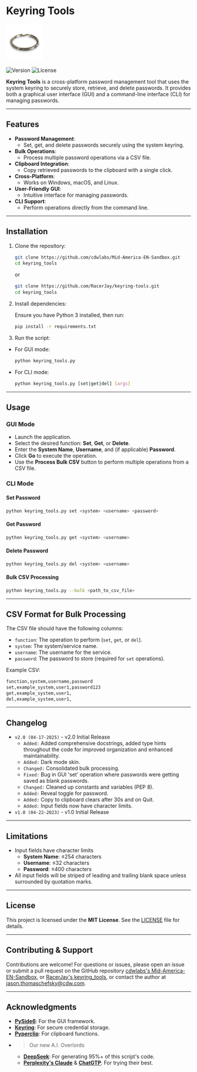 # Keyring Tools

![Logo](./images/keyring_tools.png)

![Version](https://img.shields.io/badge/version-v2.0-blue)
![License](https://img.shields.io/badge/license-MIT-green)

**Keyring Tools** is a cross-platform password management tool that uses the system keyring to securely store, retrieve, and delete passwords. It provides both a graphical user interface (GUI) and a command-line interface (CLI) for managing passwords.

---

## Features

- **Password Management**:
  - Set, get, and delete passwords securely using the system keyring.
- **Bulk Operations**:
  - Process multiple password operations via a CSV file.
- **Clipboard Integration**:
  - Copy retrieved passwords to the clipboard with a single click.
- **Cross-Platform**:
  - Works on Windows, macOS, and Linux.
- **User-Friendly GUI**:
  - Intuitive interface for managing passwords.
- **CLI Support**:
  - Perform operations directly from the command line.

---

## Installation

1. Clone the repository:

    ```bash
    git clone https://github.com/cdwlabs/Mid-America-EN-Sandbox.git
    cd keyring_tools
    ```

    or

    ```bash
    git clone https://github.com/RacerJay/keyring-tools.git
    cd keyring_tools
    ```

2. Install dependencies:

    Ensure you have Python 3 installed, then run:

    ```bash
    pip install -r requirements.txt
    ```

3. Run the script:

- For GUI mode:

    ```bash
    python keyring_tools.py
    ```

- For CLI mode:

    ```bash
    python keyring_tools.py [set|get|del] [args]
    ```

---

## Usage

### GUI Mode

- Launch the application.
- Select the desired function: **Set**, **Get**, or **Delete**.
- Enter the **System Name**, **Username**, and (if applicable) **Password**.
- Click **Go** to execute the operation.
- Use the **Process Bulk CSV** button to perform multiple operations from a CSV file.

### CLI Mode

#### Set Password

```bash
python keyring_tools.py set <system> <username> <password>
```

#### Get Password

```bash
python keyring_tools.py get <system> <username>
```

#### Delete Password

```bash
python keyring_tools.py del <system> <username>
```

#### Bulk CSV Processing

```bash
python keyring_tools.py --bulk <path_to_csv_file>
```

---

## CSV Format for Bulk Processing

The CSV file should have the following columns:

- `function`: The operation to perform (`set`, `get`, or `del`).
- `system`: The system/service name.
- `username`: The username for the service.
- `password`: The password to store (required for `set` operations).

Example CSV:

```csv
function,system,username,password
set,example_system,user1,password123
get,example_system,user1,
del,example_system,user1,
```

---

## Changelog

- `v2.0 (04-17-2025)` - v2.0 Initial Release
  - `Added:` Added comprehensive docstrings, added type hints throughout the code for improved organization and enhanced maintainability.
  - `Added:` Dark mode skin.
  - `Changed:` Consolidated bulk processing.
  - `Fixed:` Bug in GUI 'set' operation where passwords were getting saved as blank passwords.
  - `Changed:` Cleaned up constants and variables (PEP 8).
  - `Added:` Reveal toggle for password.
  - `Added:` Copy to clipboard clears after 30s and on Quit.
  - `Added:` Input fields now have character limits.
- `v1.0 (04-22-2023)` - v1.0 Initial Release

---

## Limitations

- Input fields have character limits
  - **System Name**: ≤254 characters
  - **Username**: ≤32 characters
  - **Password**: ≤400 characters
- All input fields will be striped of leading and trailing blank space unless surrounded by quotation marks.

---

## License

This project is licensed under the **MIT License**. See the [LICENSE](LICENSE) file for details.

---

## Contributing & Support

Contributions are welcome! For questions or issues, please open an issue or submit a pull request on the GitHub repository [cdwlabs's Mid-America-EN-Sandbox](https://github.com/cdwlabs/Mid-America-EN-Sandbox), or [RacerJay's keyring_tools](https://github.com/RacerJay/keyring-tools), or contact the author at <jason.thomaschefsky@cdw.com>.

---

## Acknowledgments

- [**PySide6**](https://pypi.org/project/PySide6/): For the GUI framework.
- [**Keyring**](https://pypi.org/project/keyring/): For secure credential storage.
- [**Pyperclip**](https://pypi.org/project/pyperclip/): For clipboard functions.
- > Our new A.I. Overlords
  - [**DeepSeek**](https://www.deepseek.com/): For generating 95%+ of this script's code.
  - [**Perplexity's Claude**](https://claude.ai/) & [**ChatGTP**](https://chatgpt.com/): For trying their best.
